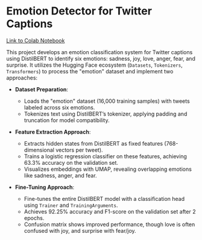 # Emotion Detector for Twitter Captions 
[Link to Colab Notebook]([https://example.com](https://colab.research.google.com/drive/1Q1OSkETsPRJlEtC-3sYsWlZM5k9_N6zq?usp=sharing))

This project develops an emotion classification system for Twitter captions using DistilBERT to identify six emotions: sadness, joy, love, anger, fear, and surprise. It utilizes the Hugging Face ecosystem (`Datasets`, `Tokenizers`, `Transformers`) to process the "emotion" dataset and implement two approaches:

- **Dataset Preparation**:

  - Loads the "emotion" dataset (16,000 training samples) with tweets labeled across six emotions.
  - Tokenizes text using DistilBERT’s tokenizer, applying padding and truncation for model compatibility.

- **Feature Extraction Approach**:

  - Extracts hidden states from DistilBERT as fixed features (768-dimensional vectors per tweet).
  - Trains a logistic regression classifier on these features, achieving 63.3% accuracy on the validation set.
  - Visualizes embeddings with UMAP, revealing overlapping emotions like sadness, anger, and fear.

- **Fine-Tuning Approach**:

  - Fine-tunes the entire DistilBERT model with a classification head using `Trainer` and `TrainingArguments`.
  - Achieves 92.25% accuracy and F1-score on the validation set after 2 epochs.
  - Confusion matrix shows improved performance, though love is often confused with joy, and surprise with fear/joy.
